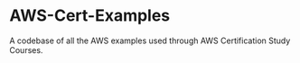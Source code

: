 # AWS-Cert-Examples
A codebase of all the AWS examples used through AWS Certification Study Courses.
